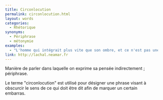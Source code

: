 ```yaml
---
title: Circonlocution
permalink: circonlocution.html
layout: words
categories:
  - Rhétorique
synonyms:
  - Périphrase
  - métonymie
examples:
  - "L'homme qui intégrait plus vite que son ombre, et ce n'est pas une circonlocution !"
link: http://lachal.neamar.fr
---
```


Manière de parler dans laquelle on exprime sa pensée indirectement ; périphrase.

Le terme "circonlocution" est utilisé pour désigner une phrase visant à obscurcir le sens de ce qui doit être dit afin de marquer un certain embarras.

